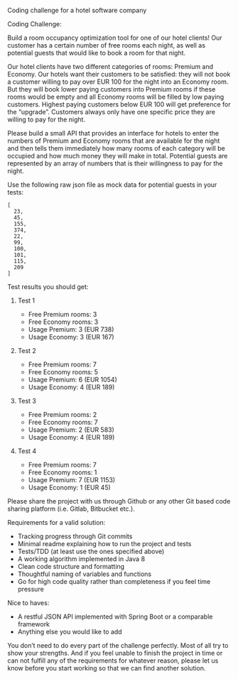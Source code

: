 Coding challenge for a hotel software company

Coding Challenge:

Build a room occupancy optimization tool for one of our hotel clients! Our customer has a
certain number of free rooms each night, as well as potential guests that would like to book a
room for that night.

Our hotel clients have two different categories of rooms: Premium and Economy. Our hotels
want their customers to be satisfied: they will not book a customer willing to pay over EUR
100 for the night into an Economy room. But they will book lower paying customers into
Premium rooms if these rooms would be empty and all Economy rooms will be filled by low
paying customers. Highest paying customers below EUR 100 will get preference for the
“upgrade”. Customers always only have one specific price they are willing to pay for the
night.

Please build a small API that provides an interface for hotels to enter the numbers of
Premium and Economy rooms that are available for the night and then tells them
immediately how many rooms of each category will be occupied and how much money they
will make in total. Potential guests are represented by an array of numbers that is their
willingness to pay for the night.

Use the following raw json file as mock data for potential guests in your tests:
```
[
  23,
  45,
  155,
  374,
  22,
  99,
  100,
  101,
  115,
  209
]
```


Test results you should get:

1. Test 1
    
    * Free Premium rooms: 3
    * Free Economy rooms: 3
    * Usage Premium: 3 (EUR 738)
    * Usage Economy: 3 (EUR 167)

1. Test 2

    * Free Premium rooms: 7
    * Free Economy rooms: 5
    * Usage Premium: 6 (EUR 1054)
    * Usage Economy: 4 (EUR 189)

1. Test 3

    * Free Premium rooms: 2
    * Free Economy rooms: 7
    * Usage Premium: 2 (EUR 583)
    * Usage Economy: 4 (EUR 189)

1. Test 4
    * Free Premium rooms: 7
    * Free Economy rooms: 1
    * Usage Premium: 7 (EUR 1153)
    * Usage Economy: 1 (EUR 45)


Please share the project with us through Github or any other Git based code sharing
platform (i.e. Gitlab, Bitbucket etc.).


Requirements for a valid solution:
- Tracking progress through Git commits
- Minimal readme explaining how to run the project and tests
- Tests/TDD (at least use the ones specified above)
- A working algorithm implemented in Java 8
- Clean code structure and formatting
- Thoughtful naming of variables and functions
- Go for high code quality rather than completeness if you feel time pressure

Nice to haves:
- A restful JSON API implemented with Spring Boot or a comparable framework
- Anything else you would like to add

You don’t need to do every part of the challenge perfectly. Most of all try to show your
strengths. And if you feel unable to finish the project in time or can not fulfill any of the
requirements for whatever reason, please let us know before you start working so that we
can find another solution.